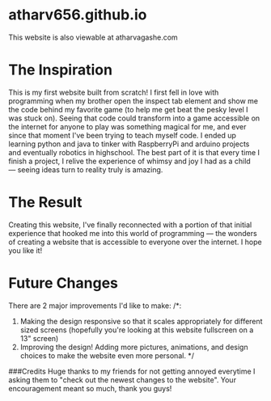 # atharv656.github.io
This website is also viewable at atharvagashe.com

# The Inspiration
This is my first website built from scratch! I first fell in love with programming when my brother open the inspect tab element and show me the code behind my favorite game (to help me get beat the pesky level I was stuck on). Seeing that code could transform into a game accessible on the internet for anyone to play was something magical for me, and ever since that moment I've been trying to teach myself code. I ended up learning python and java to tinker with RaspberryPi and arduino projects and eventually robotics in highschool. The best part of it is that every time I finish a project, I relive the experience of whimsy and joy I had as a child — seeing ideas turn to reality truly is amazing.

# The Result
Creating this website, I've finally reconnected with a portion of that initial experience that hooked me into this world of programming — the wonders of creating a website that is accessible to everyone over the internet. I hope you like it!

# Future Changes
There are 2 major improvements I'd like to make:
/*:
  1. Making the design responsive so that it scales appropriately for different sized screens (hopefully you're looking at this website fullscreen on a 13" screen)
  2. Improving the design! Adding more pictures, animations, and design choices to make the website even more personal.
*/

###Credits
Huge thanks to my friends for not getting annoyed everytime I asking them to "check out the newest changes to the website". Your encouragement meant so much, thank you guys!
